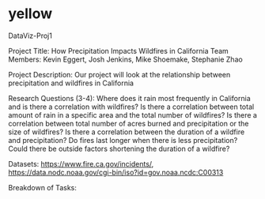 # yellow
DataViz-Proj1

Project Title: How Precipitation Impacts Wildfires in California
Team Members: Kevin Eggert, Josh Jenkins, Mike Shoemake, Stephanie Zhao

Project Description: Our project will look at the relationship between precipitation and wildfires in California

Research Questions (3-4): Where does it rain most frequently in California and is there a correlation with wildfires? Is there a correlation between total amount of rain in a specific area and the total number of wildfires? Is there a correlation between total number of acres burned and precipitation or the size of wildfires? Is there a correlation between the duration of a wildfire and precipitation? Do fires last longer when there is less precipitation? Could there be outside factors shortening the duration of a wildfire? 

Datasets: https://www.fire.ca.gov/incidents/, https://data.nodc.noaa.gov/cgi-bin/iso?id=gov.noaa.ncdc:C00313

Breakdown of Tasks: 
